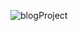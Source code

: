 ![blogProject](https://github.com/fatnaelbassraoui/blog-project/assets/101737847/c4a93d0c-316a-4c13-a026-ea3a1bce52d9)
